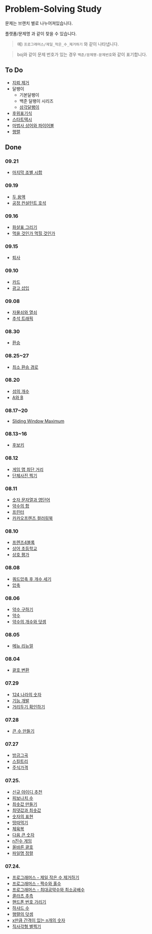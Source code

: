 # Problem-Solving Study

문제는 브랜치 별로 나누어져있습니다.

플랫폼/문제명 과 같이 찾을 수 있습니다.
> 예) `프로그래머스/제일_작은_수_제거하기` 와 같이 나타냅니다.

> boj와 같이 문제 번호가 있는 경우 `백준/문제명-문제번호`와 같이 표기합니다.

## To Do

- [지뢰 제거](https://www.acmicpc.net/problem/9077)
- 달팽이
  - 기본달팽이
  - 백준 달팽이 시리즈
  - [삼각달팽이](https://programmers.co.kr/learn/courses/30/lessons/68645)
- [후위표기식](https://www.acmicpc.net/problem/1918)
- [스타트택시](https://www.acmicpc.net/problem/19238)
- [마법사 상어와 파이어볼](https://www.acmicpc.net/problem/20056)
- [행렬](https://www.acmicpc.net/problem/1080)


## Done

### 09.21

- [마지막 조별 시합](https://github.com/Dae-Hwa/ps_study/tree/%EB%B0%B1%EC%A4%80/%EB%A7%88%EC%A7%80%EB%A7%89_%EC%A1%B0%EB%B3%84_%EC%8B%9C%ED%95%A9-2128)

### 09.19

- [두 용액](https://github.com/Dae-Hwa/ps_study/tree/%EB%B0%B1%EC%A4%80/%EB%91%90_%EC%9A%A9%EC%95%A1)
- [공정 컨설턴트 호석](https://github.com/Dae-Hwa/ps_study/tree/%EB%B0%B1%EC%A4%80/%EA%B3%B5%EC%A0%95_%EC%BB%A8%EC%84%A4%ED%84%B4%ED%8A%B8_%ED%98%B8%EC%84%9D-22254)

### 09.16

- [화살표 그리기](https://github.com/Dae-Hwa/ps_study/tree/%EB%B0%B1%EC%A4%80/%ED%99%94%EC%82%B4%ED%91%9C_%EA%B7%B8%EB%A6%AC%EA%B8%B0-15970)
- [먹을 것인가 먹힐 것인가](https://github.com/Dae-Hwa/ps_study/tree/%EB%B0%B1%EC%A4%80/%EB%A8%B9%EC%9D%84_%EA%B2%83%EC%9D%B8%EA%B0%80_%EB%A8%B9%ED%9E%90_%EA%B2%83%EC%9D%B8%EA%B0%80-7795)

### 09.15

- [퇴사](https://github.com/Dae-Hwa/ps_study/tree/%EB%B0%B1%EC%A4%80/%ED%87%B4%EC%82%AC-14501)

### 09.10

- [카드](https://github.com/Dae-Hwa/ps_study/tree/%EB%B0%B1%EC%A4%80/%EC%B9%B4%EB%93%9C-11652)
- [광고 삽입](https://github.com/Dae-Hwa/ps_study/tree/%ED%94%84%EB%A1%9C%EA%B7%B8%EB%9E%98%EB%A8%B8%EC%8A%A4/%EA%B4%91%EA%B3%A0_%EC%82%BD%EC%9E%85)

### 09.08

- [자물쇠와 열쇠](https://github.com/Dae-Hwa/ps_study/tree/%ED%94%84%EB%A1%9C%EA%B7%B8%EB%9E%98%EB%A8%B8%EC%8A%A4/%EC%9E%90%EB%AC%BC%EC%87%A0%EC%99%80_%EC%97%B4%EC%87%A0)
- [추석 트래픽](https://github.com/Dae-Hwa/ps_study/tree/%ED%94%84%EB%A1%9C%EA%B7%B8%EB%9E%98%EB%A8%B8%EC%8A%A4/%EC%B6%94%EC%84%9D_%ED%8A%B8%EB%9E%98%ED%94%BD)

### 08.30

- [환승](https://github.com/Dae-Hwa/ps_study/tree/%EB%B0%B1%EC%A4%80/%ED%99%98%EC%8A%B9-5214)

### 08.25~27

- [최소 환승 경로](https://github.com/Dae-Hwa/ps_study/tree/%EB%B0%B1%EC%A4%80/%EC%B5%9C%EC%86%8C_%ED%99%98%EC%8A%B9_%EA%B2%BD%EB%A1%9C-2021)

### 08.20

- [섬의 개수](https://github.com/Dae-Hwa/ps_study/tree/%EB%B0%B1%EC%A4%80/%EC%84%AC%EC%9D%98_%EA%B0%9C%EC%88%98-4963)
- [A와 B](https://github.com/Dae-Hwa/ps_study/tree/%EB%B0%B1%EC%A4%80/A%EC%99%80B-12904)

### 08.17~20

- [Sliding Window Maximum](https://github.com/Dae-Hwa/ps_study/tree/leetcode/Sliding_Window_Maximum)

### 08.13~16

- [후보키](https://github.com/Dae-Hwa/ps_study/tree/%ED%94%84%EB%A1%9C%EA%B7%B8%EB%9E%98%EB%A8%B8%EC%8A%A4/%ED%9B%84%EB%B3%B4%ED%82%A4)

### 08.12

- [게임 맵 최단 거리](https://github.com/Dae-Hwa/ps_study/tree/%ED%94%84%EB%A1%9C%EA%B7%B8%EB%9E%98%EB%A8%B8%EC%8A%A4/%EA%B2%8C%EC%9E%84_%EB%A7%B5_%EC%B5%9C%EB%8B%A8%EA%B1%B0%EB%A6%AC)
- [단체사진 찍기](https://github.com/Dae-Hwa/ps_study/tree/%ED%94%84%EB%A1%9C%EA%B7%B8%EB%9E%98%EB%A8%B8%EC%8A%A4/%EB%8B%A8%EC%B2%B4%EC%82%AC%EC%A7%84_%EC%B0%8D%EA%B8%B0)

### 08.11

- [숫자 문자열과 영단어](https://github.com/Dae-Hwa/ps_study/tree/%ED%94%84%EB%A1%9C%EA%B7%B8%EB%9E%98%EB%A8%B8%EC%8A%A4/%EC%88%AB%EC%9E%90_%EB%AC%B8%EC%9E%90%EC%97%B4%EA%B3%BC_%EC%98%81%EB%8B%A8%EC%96%B4)
- [약수의 합](https://github.com/Dae-Hwa/ps_study/tree/%ED%94%84%EB%A1%9C%EA%B7%B8%EB%9E%98%EB%A8%B8%EC%8A%A4/%EC%95%BD%EC%88%98%EC%9D%98_%ED%95%A9)
- [프린터](https://github.com/Dae-Hwa/ps_study/tree/%ED%94%84%EB%A1%9C%EA%B7%B8%EB%9E%98%EB%A8%B8%EC%8A%A4/%ED%94%84%EB%A6%B0%ED%84%B0)
- [카카오프렌즈 컬러링북](https://github.com/Dae-Hwa/ps_study/tree/%ED%94%84%EB%A1%9C%EA%B7%B8%EB%9E%98%EB%A8%B8%EC%8A%A4/%EC%B9%B4%EC%B9%B4%EC%98%A4%ED%94%84%EB%A0%8C%EC%A6%88_%EC%BB%AC%EB%9F%AC%EB%A7%81%EB%B6%81)

### 08.10

- [프렌즈4블록](https://github.com/Dae-Hwa/ps_study/tree/%ED%94%84%EB%A1%9C%EA%B7%B8%EB%9E%98%EB%A8%B8%EC%8A%A4/%ED%94%84%EB%A0%8C%EC%A6%884%EB%B8%94%EB%A1%9D)
- [상어 초등학교](https://github.com/Dae-Hwa/ps_study/tree/%EB%B0%B1%EC%A4%80/%EC%83%81%EC%96%B4_%EC%B4%88%EB%93%B1%ED%95%99%EA%B5%90)
- [상호 평가](https://github.com/Dae-Hwa/ps_study/tree/%ED%94%84%EB%A1%9C%EA%B7%B8%EB%9E%98%EB%A8%B8%EC%8A%A4/%EC%83%81%ED%98%B8_%ED%8F%89%EA%B0%80)

### 08.08

- [쿼드압축 후 개수 세기](https://github.com/Dae-Hwa/ps_study/tree/%ED%94%84%EB%A1%9C%EA%B7%B8%EB%9E%98%EB%A8%B8%EC%8A%A4/%EC%BF%BC%EB%93%9C%EC%95%95%EC%B6%95_%ED%9B%84_%EA%B0%9C%EC%88%98_%EC%84%B8%EA%B8%B0)
- [압축](https://github.com/Dae-Hwa/ps_study/tree/%ED%94%84%EB%A1%9C%EA%B7%B8%EB%9E%98%EB%A8%B8%EC%8A%A4/%EC%95%95%EC%B6%95)

### 08.06

- [약수 구하기](https://github.com/Dae-Hwa/ps_study/tree/%EB%B0%B1%EC%A4%80/%EC%95%BD%EC%88%98_%EA%B5%AC%ED%95%98%EA%B8%B0-2501)
- [약수](https://github.com/Dae-Hwa/ps_study/tree/%EB%B0%B1%EC%A4%80/%EC%95%BD%EC%88%98-1037)
- [약수의 개수와 덧셈](https://github.com/Dae-Hwa/ps_study/tree/%ED%94%84%EB%A1%9C%EA%B7%B8%EB%9E%98%EB%A8%B8%EC%8A%A4/%EC%95%BD%EC%88%98%EC%9D%98_%EA%B0%9C%EC%88%98%EC%99%80_%EB%8D%A7%EC%85%88)

### 08.05

- [메뉴 리뉴얼](https://github.com/Dae-Hwa/ps_study/tree/%ED%94%84%EB%A1%9C%EA%B7%B8%EB%9E%98%EB%A8%B8%EC%8A%A4/%EB%A9%94%EB%89%B4_%EB%A6%AC%EB%89%B4%EC%96%BC)

### 08.04

- [괄호 변환](https://github.com/Dae-Hwa/ps_study/tree/%ED%94%84%EB%A1%9C%EA%B7%B8%EB%9E%98%EB%A8%B8%EC%8A%A4/%EA%B4%84%ED%98%B8_%EB%B3%80%ED%99%98)

### 07.29

- [124 나라의 숫자](https://github.com/Dae-Hwa/ps_study/tree/%ED%94%84%EB%A1%9C%EA%B7%B8%EB%9E%98%EB%A8%B8%EC%8A%A4/124_%EB%82%98%EB%9D%BC%EC%9D%98_%EC%88%AB%EC%9E%90)
- [기능 개발](https://github.com/Dae-Hwa/ps_study/tree/%ED%94%84%EB%A1%9C%EA%B7%B8%EB%9E%98%EB%A8%B8%EC%8A%A4/%EA%B8%B0%EB%8A%A5%EA%B0%9C%EB%B0%9C)
- [거리두기 확인하기](https://github.com/Dae-Hwa/ps_study/tree/%ED%94%84%EB%A1%9C%EA%B7%B8%EB%9E%98%EB%A8%B8%EC%8A%A4/%EA%B1%B0%EB%A6%AC%EB%91%90%EA%B8%B0_%ED%99%95%EC%9D%B8%ED%95%98%EA%B8%B0)

### 07.28

- [큰 수 만들기](https://github.com/Dae-Hwa/ps_study/blob/%ED%94%84%EB%A1%9C%EA%B7%B8%EB%9E%98%EB%A8%B8%EC%8A%A4/%ED%81%B0_%EC%88%98_%EB%A7%8C%EB%93%A4%EA%B8%B0/SourceCode.java)

### 07.27

- [방금그곡](https://github.com/Dae-Hwa/ps_study/tree/%ED%94%84%EB%A1%9C%EA%B7%B8%EB%9E%98%EB%A8%B8%EC%8A%A4/%EB%B0%A9%EA%B8%88%EA%B7%B8%EA%B3%A1)
- [스킬트리](https://github.com/Dae-Hwa/ps_study/tree/%ED%94%84%EB%A1%9C%EA%B7%B8%EB%9E%98%EB%A8%B8%EC%8A%A4/%EC%8A%A4%ED%82%AC%ED%8A%B8%EB%A6%AC)
- [주식가격](https://github.com/Dae-Hwa/ps_study/tree/%ED%94%84%EB%A1%9C%EA%B7%B8%EB%9E%98%EB%A8%B8%EC%8A%A4/%EC%A3%BC%EC%8B%9D%EA%B0%80%EA%B2%A9)

### 07.25.

- [신규 아이디 추천](https://github.com/Dae-Hwa/ps_study/tree/%ED%94%84%EB%A1%9C%EA%B7%B8%EB%9E%98%EB%A8%B8%EC%8A%A4/%EC%8B%A0%EA%B7%9C_%EC%95%84%EC%9D%B4%EB%94%94_%EC%B6%94%EC%B2%9C)
- [피보나치 수](https://github.com/Dae-Hwa/ps_study/tree/%ED%94%84%EB%A1%9C%EA%B7%B8%EB%9E%98%EB%A8%B8%EC%8A%A4/%ED%94%BC%EB%B3%B4%EB%82%98%EC%B9%98_%EC%88%98)
- [최솟값 만들기](https://github.com/Dae-Hwa/ps_study/tree/%ED%94%84%EB%A1%9C%EA%B7%B8%EB%9E%98%EB%A8%B8%EC%8A%A4/%EC%B5%9C%EC%86%9F%EA%B0%92_%EB%A7%8C%EB%93%A4%EA%B8%B0)
- [최댓값과 최솟값](https://github.com/Dae-Hwa/ps_study/tree/%ED%94%84%EB%A1%9C%EA%B7%B8%EB%9E%98%EB%A8%B8%EC%8A%A4/%EC%B5%9C%EB%8C%93%EA%B0%92%EA%B3%BC_%EC%B5%9C%EC%86%9F%EA%B0%92)
- [숫자의 표현](https://github.com/Dae-Hwa/ps_study/tree/%ED%94%84%EB%A1%9C%EA%B7%B8%EB%9E%98%EB%A8%B8%EC%8A%A4/%EC%88%AB%EC%9E%90%EC%9D%98_%ED%91%9C%ED%98%84)
- [땅따먹기](https://github.com/Dae-Hwa/ps_study/tree/%ED%94%84%EB%A1%9C%EA%B7%B8%EB%9E%98%EB%A8%B8%EC%8A%A4/%EB%95%85%EB%94%B0%EB%A8%B9%EA%B8%B0)
- [체육복](https://github.com/Dae-Hwa/ps_study/tree/%ED%94%84%EB%A1%9C%EA%B7%B8%EB%9E%98%EB%A8%B8%EC%8A%A4/%EC%B2%B4%EC%9C%A1%EB%B3%B5)
- [다음 큰 숫자](https://github.com/Dae-Hwa/ps_study/tree/%ED%94%84%EB%A1%9C%EA%B7%B8%EB%9E%98%EB%A8%B8%EC%8A%A4/%EB%8B%A4%EC%9D%8C_%ED%81%B0_%EC%88%AB%EC%9E%90)
- [n진수 게임](https://github.com/Dae-Hwa/ps_study/tree/%ED%94%84%EB%A1%9C%EA%B7%B8%EB%9E%98%EB%A8%B8%EC%8A%A4/n%EC%A7%84%EC%88%98_%EA%B2%8C%EC%9E%84)
- [올바른 괄호](https://github.com/Dae-Hwa/ps_study/tree/%ED%94%84%EB%A1%9C%EA%B7%B8%EB%9E%98%EB%A8%B8%EC%8A%A4/%EC%98%AC%EB%B0%94%EB%A5%B8_%EA%B4%84%ED%98%B8)
- [파일명 정렬](https://github.com/Dae-Hwa/ps_study/tree/%ED%94%84%EB%A1%9C%EA%B7%B8%EB%9E%98%EB%A8%B8%EC%8A%A4/%ED%8C%8C%EC%9D%BC%EB%AA%85_%EC%A0%95%EB%A0%AC)

### 07.24.

- [프로그래머스 - 제일 작은 수 제거하기](https://github.com/Dae-Hwa/ps_study/tree/%ED%94%84%EB%A1%9C%EA%B7%B8%EB%9E%98%EB%A8%B8%EC%8A%A4/%EC%A0%9C%EC%9D%BC_%EC%9E%91%EC%9D%80_%EC%88%98_%EC%A0%9C%EA%B1%B0%ED%95%98%EA%B8%B0)
- [프로그래머스 - 짝수와 홀수](https://github.com/Dae-Hwa/ps_study/tree/%ED%94%84%EB%A1%9C%EA%B7%B8%EB%9E%98%EB%A8%B8%EC%8A%A4/%EC%A7%9D%EC%88%98%EC%99%80_%ED%99%80%EC%88%98)
- [프로그래머스 - 최대공약수와 최소공배수](https://github.com/Dae-Hwa/ps_study/tree/%ED%94%84%EB%A1%9C%EA%B7%B8%EB%9E%98%EB%A8%B8%EC%8A%A4/%EC%B5%9C%EB%8C%80%EA%B3%B5%EC%95%BD%EC%88%98%EC%99%80_%EC%B5%9C%EC%86%8C%EA%B3%B5%EB%B0%B0%EC%88%98)
- [콜라츠 추측](https://github.com/Dae-Hwa/ps_study/tree/%ED%94%84%EB%A1%9C%EA%B7%B8%EB%9E%98%EB%A8%B8%EC%8A%A4/%EC%BD%9C%EB%9D%BC%EC%B8%A0_%EC%B6%94%EC%B8%A1)
- [핸드폰 번호 가리기](https://github.com/Dae-Hwa/ps_study/tree/%ED%94%84%EB%A1%9C%EA%B7%B8%EB%9E%98%EB%A8%B8%EC%8A%A4/%ED%95%B8%EB%93%9C%ED%8F%B0_%EB%B2%88%ED%98%B8_%EA%B0%80%EB%A6%AC%EA%B8%B0)
- [하샤드 수](https://github.com/Dae-Hwa/ps_study/tree/%ED%94%84%EB%A1%9C%EA%B7%B8%EB%9E%98%EB%A8%B8%EC%8A%A4/%ED%95%98%EC%83%A4%EB%93%9C_%EC%88%98)
- [행렬의 덧셈](https://github.com/Dae-Hwa/ps_study/tree/%ED%94%84%EB%A1%9C%EA%B7%B8%EB%9E%98%EB%A8%B8%EC%8A%A4/%ED%96%89%EB%A0%AC%EC%9D%98_%EB%8D%A7%EC%85%88)
- [x만큼 간격이 있는 n개의 숫자](https://github.com/Dae-Hwa/ps_study/tree/%ED%94%84%EB%A1%9C%EA%B7%B8%EB%9E%98%EB%A8%B8%EC%8A%A4/x%EB%A7%8C%ED%81%BC_%EA%B0%84%EA%B2%A9%EC%9D%B4_%EC%9E%88%EB%8A%94_n%EA%B0%9C%EC%9D%98_%EC%88%AB%EC%9E%90)
- [직사각형 별찍기](https://github.com/Dae-Hwa/ps_study/tree/%ED%94%84%EB%A1%9C%EA%B7%B8%EB%9E%98%EB%A8%B8%EC%8A%A4/%EC%A7%81%EC%82%AC%EA%B0%81%ED%98%95_%EB%B3%84%EC%B0%8D%EA%B8%B0)
